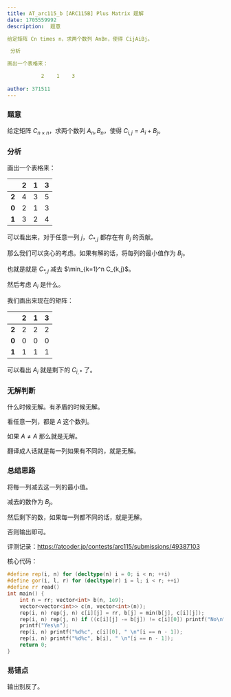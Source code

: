 ```yaml
---
title: AT_arc115_b [ARC115B] Plus Matrix 题解
date: 1705559992
description:  题意

给定矩阵 Cn times n，求两个数列 AnBn，使得 CijAiBj。

 分析

画出一个表格来：

           2    1    3  
      
author: 371511
---
```


### 题意

给定矩阵 $C_{n \times n}$，求两个数列 $A_n,B_n$，使得 $C_{i,j}=A_i+B_j$。

### 分析

画出一个表格来：

|         |  2  |  1  |  3  |
|   :-:   | :-: | :-: | :-: |
|  **2**  |  4  |  3  |  5  |
|  **0**  |  2  |  1  |  3  |
|  **1**  |  3  |  2  |  4  |

可以看出来，对于任意一列 $j$，$C_{*,j}$ 都存在有 $B_j$ 的贡献。

那么我们可以贪心的考虑。如果有解的话，将每列的最小值作为 $B_j$。

也就是就是 $C_{*,j}$ 减去 $\min_{k=1}^n C_{k,j}$。

然后考虑 $A_i$ 是什么。

我们画出来现在的矩阵：

|         |  2  |  1  |  3  |
|   :-:   | :-: | :-: | :-: |
|  **2**  |  2  |  2  |  2  |
|  **0**  |  0  |  0  |  0  |
|  **1**  |  1  |  1  |  1  |

可以看出 $A_i$ 就是剩下的 $C_{i,*}$ 了。

### 无解判断

什么时候无解。有矛盾的时候无解。

看任意一列，都是 $A$ 这个数列。

如果 $A \neq A$ 那么就是无解。

翻译成人话就是每一列如果有不同的，就是无解。

### 总结思路

将每一列减去这一列的最小值。

减去的数作为 $B_j$。

然后剩下的数，如果每一列都不同的话，就是无解。

否则输出即可。

评测记录：<https://atcoder.jp/contests/arc115/submissions/49387103>

核心代码：

```cpp
#define rep(i, n) for (decltype(n) i = 0; i < n; ++i)
#define gor(i, l, r) for (decltype(r) i = l; i < r; ++i)
#define rr read()
int main() {
    int n = rr; vector<int> b(n, 1e9);
    vector<vector<int>> c(n, vector<int>(n));
    rep(i, n) rep(j, n) c[i][j] = rr, b[j] = min(b[j], c[i][j]);
    rep(i, n) rep(j, n) if ((c[i][j] -= b[j]) != c[i][0]) printf("No\n"), exit(0);
    printf("Yes\n");
    rep(i, n) printf("%d%c", c[i][0], " \n"[i == n - 1]);
    rep(i, n) printf("%d%c", b[i], " \n"[i == n - 1]);
    return 0;
}
```

### 易错点

输出别反了。

